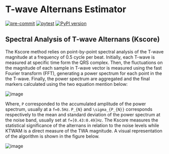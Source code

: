 # T-wave Alternans Estimator
[![pre-commit](https://github.com/drsantos89/twave-alternans-python/actions/workflows/pre-commit.yaml/badge.svg?branch=main)](https://github.com/drsantos89/twave-alternans-python/actions/workflows/pre-commit.yaml)
[![pytest](https://github.com/drsantos89/twave-alternans-python/actions/workflows/pytest.yaml/badge.svg?branch=main)](https://github.com/drsantos89/twave-alternans-python/actions/workflows/pytest.yaml)
[![PyPI version](https://badge.fury.io/py/twaextractor.svg)](https://pypi.org/project/twaextractor/)

## Spectral Analysis of T-wave Alternans (Kscore)

The Kscore method relies on point-by-point spectral analysis of the T-wave magnitude at a frequency of 0.5 cycle per beat. Initially, each T-wave is measured at specific time form the QRS complex. Then, the fluctuations on the magnitude of each sample in T-wave vector is measured using the fast Fourier transform (FFT), generating a power spectrum for each point in the the T-wave. Finally, the power spectrum are aggregated and the final markers calculated using the two equation mention below:

![image](https://user-images.githubusercontent.com/9551412/135170075-7267bf92-079d-40e6-9084-3b7f7e38a1c6.png)

Where, `P` corresponded to the accumulated amplitude of the power spectrum, usually at a `f=0.5Hz`. `P_{N}` and `\sigma_{P_{N}}` corresponds respectively to the mean and standard deviation of the power spectrum at the noise band, usually set at `f=[0.43:0.49]Hz`. The Kscore measures the statistical significance of the alternans in relation to the noise levels while KTWAM is a direct measure of the TWA magnitude. A visual representation of the algorithm is shown in the figure below.

![image](https://user-images.githubusercontent.com/9551412/135169912-7b55fe98-3615-4ede-b6b4-8a1ff4684fe7.png)
